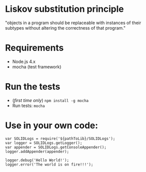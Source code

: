 # Liskov substitution principle
"objects in a program should be replaceable with instances of their subtypes without altering the correctness of that program."

# Requirements
- Node.js 4.x
- mocha (test framework)


# Run the tests 
- (*first time only*) `npm install -g mocha`
- Run tests: `mocha`


# Use in your own code: 
    var SOLIDLogs = require('${pathToLib}/SOLIDLogs');
    var logger = SOLIDLogs.getLogger();
    var appender = SOLIDLogs.getConsoleAppender();
    logger.addAppender(appender);
    
    logger.debug('Hello World!');
    logger.error('The world is on fire!!!');


